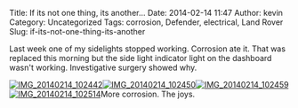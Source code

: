 Title: If its not one thing, its another...
Date: 2014-02-14 11:47
Author: kevin
Category: Uncategorized
Tags: corrosion, Defender, electrical, Land Rover
Slug: if-its-not-one-thing-its-another

Last week one of my sidelights stopped working. Corrosion ate it. That
was replaced this morning but the side light indicator light on the
dashboard wasn't working. Investigative surgery showed why.

[![IMG\_20140214\_102442](/images/2014/02/IMG_20140214_102442-300x225.jpg)](/images/2014/02/IMG_20140214_102442.jpg)[![IMG\_20140214\_102450](/images/2014/02/IMG_20140214_102450-300x225.jpg)](/images/2014/02/IMG_20140214_102450.jpg)[![IMG\_20140214\_102459](/images/2014/02/IMG_20140214_102459-300x225.jpg)](/images/2014/02/IMG_20140214_102459.jpg)[![IMG\_20140214\_102514](/images/2014/02/IMG_20140214_102514-300x225.jpg)](/images/2014/02/IMG_20140214_102514.jpg)More
corrosion. The joys.
